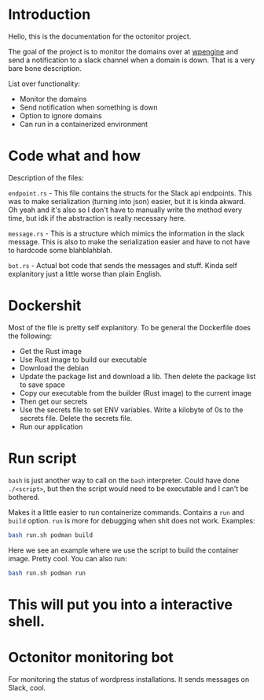# Introduction
Hello, this is the documentation for the octonitor project.

The goal of the project is to monitor the domains over at [wpengine](https://wpengine.com) and send a notification to a slack channel when a domain is down. That is a very bare bone description.

List over functionality:
- Monitor the domains
- Send notification when something is down
- Option to ignore domains
- Can run in a containerized environment

# Code what and how
Description of the files:

`endpoint.rs` - This file contains the structs for the Slack api endpoints. This was to make serialization (turning into json) easier, but it is kinda akward. Oh yeah and it's also so I don't have to manually write the method every time, but idk if the abstraction is really necessary here.

`message.rs`  - This is a structure which mimics the information in the slack message. This is also to make the serialization easier and have to not have to hardcode some blahblahblah.

`bot.rs`      - Actual bot code that sends the messages and stuff. Kinda self explanitory just a little worse than plain English.

# Dockershit
Most of the file is pretty self explanitory. To be general the Dockerfile does the following:
- Get the Rust image
- Use Rust image to build our executable
- Download the debian
- Update the package list and download a lib. Then delete the package list to save space
- Copy our executable from the builder (Rust image) to the current image
- Then get our secrets
- Use the secrets file to set ENV variables. Write a kilobyte of 0s to the secrets file. Delete the secrets file.
- Run our application

# Run script
`bash` is just another way to call on the `bash` interpreter. Could have done `./<script>`, but then the script would need to be executable and I can't be bothered.

Makes it a little easier to run containerize commands. Contains a `run` and `build` option. `run` is more for debugging when shit does not work. Examples:
```sh
bash run.sh podman build
```
Here we see an example where we use the script to build the container image. Pretty cool. You can also run:
```sh
bash run.sh podman run
```
This will put you into a interactive shell.
=======
# Octonitor monitoring bot

For monitoring the status of wordpress installations. It sends messages on Slack, cool.
